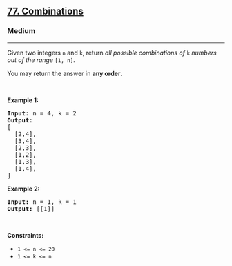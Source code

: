 <h2><a href="https://leetcode.com/problems/combinations/">77. Combinations</a></h2><h3>Medium</h3><hr><div style="user-select: auto;"><p style="user-select: auto;">Given two integers <code style="user-select: auto;">n</code> and <code style="user-select: auto;">k</code>, return <em style="user-select: auto;">all possible combinations of</em> <code style="user-select: auto;">k</code> <em style="user-select: auto;">numbers out of the range</em> <code style="user-select: auto;">[1, n]</code>.</p>

<p style="user-select: auto;">You may return the answer in <strong style="user-select: auto;">any order</strong>.</p>

<p style="user-select: auto;">&nbsp;</p>
<p style="user-select: auto;"><strong style="user-select: auto;">Example 1:</strong></p>

<pre style="user-select: auto;"><strong style="user-select: auto;">Input:</strong> n = 4, k = 2
<strong style="user-select: auto;">Output:</strong>
[
  [2,4],
  [3,4],
  [2,3],
  [1,2],
  [1,3],
  [1,4],
]
</pre>

<p style="user-select: auto;"><strong style="user-select: auto;">Example 2:</strong></p>

<pre style="user-select: auto;"><strong style="user-select: auto;">Input:</strong> n = 1, k = 1
<strong style="user-select: auto;">Output:</strong> [[1]]
</pre>

<p style="user-select: auto;">&nbsp;</p>
<p style="user-select: auto;"><strong style="user-select: auto;">Constraints:</strong></p>

<ul style="user-select: auto;">
	<li style="user-select: auto;"><code style="user-select: auto;">1 &lt;= n &lt;= 20</code></li>
	<li style="user-select: auto;"><code style="user-select: auto;">1 &lt;= k &lt;= n</code></li>
</ul>
</div>